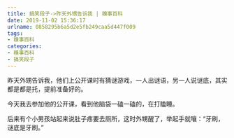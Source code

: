 ```yaml
---
title: 搞笑段子->昨天外甥告诉我 | 糗事百科
date: 2019-11-02 15:36:17
urlname: 0858295b6a5d2e5fb249caa5d447f009
tags: 
- 糗事百科
categories:
- 糗事百科
- 搞笑段子
---
```

昨天外甥告诉我，他们上公开课时有猜谜游戏，一人出谜语，另一人说谜底，其实都是都是托，提前准备好的。

今天我去参加他的公开课，看到他脑袋一磕一磕的，在打瞌睡。

后来有个小男孩站起来说肚子疼要去厕所，这时外甥醒了，举起手就嚷：“牙刷，谜底是牙刷。”


